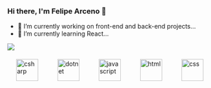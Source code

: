 ### Hi there, I'm Felipe Arceno 👋

- 🔭 I’m currently working on front-end and back-end projects...
- 🌱 I’m currently learning React...

<a>
  <img align="center" src="https://github-readme-stats.vercel.app/api?username=felipe-arceno&show_icons=true&theme=onedark" />
</a>

<div style="display: inline_block">
  <img alt="csharp" height="50" width="50" src="https://cdn.jsdelivr.net/gh/devicons/devicon/icons/csharp/csharp-original.svg" style="margin: 20px;" />
  <img alt="dotnet" height="50" width="50" src="https://cdn.jsdelivr.net/gh/devicons/devicon/icons/dotnetcore/dotnetcore-original.svg" style="margin: 20px;" />
  <img alt="javascript" height="50" width="50" src="https://cdn.jsdelivr.net/gh/devicons/devicon/icons/javascript/javascript-original.svg" style="margin: 20px;" />
  <img alt="html" height="50" width="50" src="https://cdn.jsdelivr.net/gh/devicons/devicon/icons/html5/html5-original.svg" style="margin: 20px;" />
  <img alt="css" height="50" width="50" src="https://cdn.jsdelivr.net/gh/devicons/devicon/icons/css3/css3-original.svg" style="margin: 20px;" />

</div>




            
          
          

